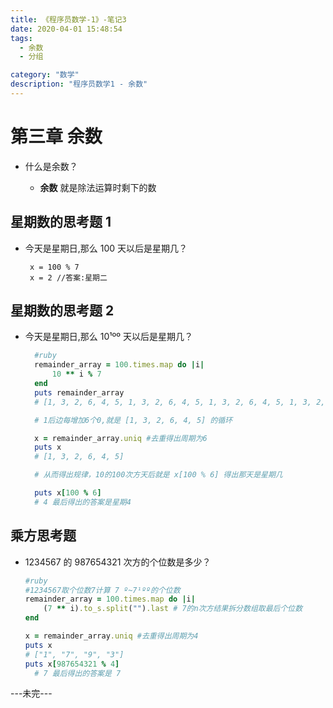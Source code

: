 ```yaml
---
title: 《程序员数学-1》-笔记3
date: 2020-04-01 15:48:54
tags:
  - 余数
  - 分组

category: "数学"
description: "程序员数学1 - 余数"
---
```


# 第三章 余数

- 什么是余数？

  - **余数** 就是除法运算时剩下的数

## 星期数的思考题 1

- 今天是星期日,那么 100 天以后是星期几？


    ```
     x = 100 % 7
     x = 2 //答案:星期二
    ```

## 星期数的思考题 2

- 今天是星期日,那么 10¹ºº 天以后是星期几？

  ```ruby
    #ruby
    remainder_array = 100.times.map do |i|
        10 ** i % 7
    end
    puts remainder_array
    # [1, 3, 2, 6, 4, 5, 1, 3, 2, 6, 4, 5, 1, 3, 2, 6, 4, 5, 1, 3, 2, 6, 4, 5, 1, 3, 2, 6, 4, 5, 1, 3, 2, 6, 4, 5, 1, 3, 2, 6, 4, 5, 1, 3, 2, 6, 4, 5, 1, 3, 2, 6, 4, 5, 1, 3, 2, 6, 4, 5, 1, 3, 2, 6, 4, 5, 1, 3, 2, 6, 4, 5, 1, 3, 2, 6, 4, 5, 1, 3, 2, 6, 4, 5, 1, 3, 2, 6, 4, 5, 1, 3, 2, 6, 4, 5, 1, 3, 2, 6]

    # 1后边每增加6个0,就是 [1, 3, 2, 6, 4, 5] 的循环

    x = remainder_array.uniq #去重得出周期为6
    puts x
    # [1, 3, 2, 6, 4, 5]

    # 从而得出规律，10的100次方天后就是 x[100 % 6] 得出那天是星期几

    puts x[100 % 6]
    # 4 最后得出的答案是星期4
  ```

## 乘方思考题

- 1234567 的 987654321 次方的个位数是多少？

  ```ruby
  #ruby
  #1234567取个位数7计算 7 º~7¹ºº的个位数
  remainder_array = 100.times.map do |i|
      (7 ** i).to_s.split("").last # 7的n次方结果拆分数组取最后个位数
  end

  x = remainder_array.uniq #去重得出周期为4
  puts x
  # ["1", "7", "9", "3"]
  puts x[987654321 % 4]
    # 7 最后得出的答案是 7
  ```

---未完---
